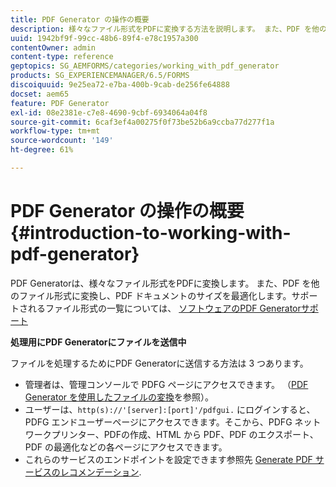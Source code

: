 ```yaml
---
title: PDF Generator の操作の概要
description: 様々なファイル形式をPDFに変換する方法を説明します。 また、PDF を他のファイル形式に変換し、PDF ドキュメントのサイズを最適化します。
uuid: 1942bf9f-99cc-48b6-89f4-e78c1957a300
contentOwner: admin
content-type: reference
geptopics: SG_AEMFORMS/categories/working_with_pdf_generator
products: SG_EXPERIENCEMANAGER/6.5/FORMS
discoiquuid: 9e25ea72-e7ba-400b-9cab-de256fe64888
docset: aem65
feature: PDF Generator
exl-id: 08e2381e-c7e8-4690-9cbf-6934064a04f8
source-git-commit: 6caf3ef4a00275f0f73be52b6a9ccba77d277f1a
workflow-type: tm+mt
source-wordcount: '149'
ht-degree: 61%

---
```


# PDF Generator の操作の概要 {#introduction-to-working-with-pdf-generator}

PDF Generatorは、様々なファイル形式をPDFに変換します。 また、PDF を他のファイル形式に変換し、PDF ドキュメントのサイズを最適化します。サポートされるファイル形式の一覧については、 [ソフトウェアのPDF Generatorサポート](/help/forms/using/aem-forms-jee-supported-platforms.md)

**処理用にPDF Generatorにファイルを送信中**

ファイルを処理するためにPDF Generatorに送信する方法は 3 つあります。

* 管理者は、管理コンソールで PDFG ページにアクセスできます。 （[PDF Generator を使用したファイルの変換](/help/forms/using/admin-help/converting-files-using-pdf-generator.md)を参照）。
* ユーザーは、`http(s)://'[server]:[port]'/pdfgui.` にログインすると、PDFG エンドユーザーページにアクセスできます。そこから、PDFG ネットワークプリンター、PDFの作成、HTML から PDF、PDF のエクスポート、PDF の最適化などの各ページにアクセスできます。
* これらのサービスのエンドポイントを設定できます参照先 <!--Fix broken link to Managing Endpoints --> [Generate PDF サービスのレコメンデーション](configuring-watched-folder-endpoints.md#generate-pdf-service-recommendations).
